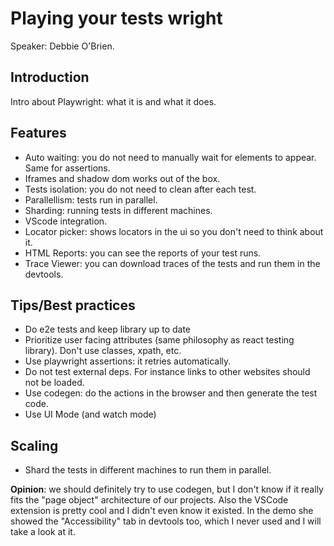 # Playing your tests wright

Speaker: Debbie O'Brien.

## Introduction

Intro about Playwright: what it is and what it does.

## Features

 - Auto waiting: you do not need to manually wait for elements to appear. Same for assertions.
 - Iframes and shadow dom works out of the box.
 - Tests isolation: you do not need to clean after each test.
 - Parallellism: tests run in parallel.
 - Sharding: running tests in different machines.
 - VScode integration.
 - Locator picker: shows locators in the ui so you don't need to think about it.
 - HTML Reports: you can see the reports of your test runs.
 - Trace Viewer: you can download traces of the tests and run them in the devtools.

## Tips/Best practices

 - Do e2e tests and keep library up to date
 - Prioritize user facing attributes (same philosophy as react testing library). Don't use classes, xpath, etc.
 - Use playwright assertions: it retries automatically.
 - Do not test external deps. For instance links to other websites should not be loaded.
 - Use codegen: do the actions in the browser and then generate the test code.
 - Use UI Mode (and watch mode)

## Scaling

 - Shard the tests in different machines to run them in parallel.

**Opinion**: we should definitely try to use codegen, but I don't know if it really fits the "page object" architecture of our projects. Also the VSCode extension is pretty cool and I didn't even know it existed. In the demo she showed the "Accessibility" tab in devtools too, which I never used and I will take a look at it.